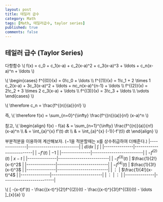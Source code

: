 ```yaml
---
layout: post
title: 테일러 급수
category: Math
tags: [Math, 테일러급수, taylor series]
published: true
comments: false
---
```


테일러 급수 (Taylor Series)
---

다항함수
\\( f(x) = c\_0 + c\_1(x-a) + c\_2(x-a)^2 + c\_3(x-a)^3 + \ldots + c\_n(x-a)^n + \ldots \\)

\\( \begin{cases} 
     f^{(0)}(x) = 0!c\_0 + \ldots
\\\\ f^{(1)}(x) = 1!c\_1 + 2 \times 1 c\_2(x-a) + 3c\_3(x-a)^2 + \ldots + nc\_n(x-a)^{n-1} + \ldots
\\\\ f^{(2)}(x) = 2!c\_2 + 3 \times 2 c\_3(x-a) + \ldots
\\\\ f^{(3)}(x) = 3!c\_3 + \ldots
\\\\ \vdots
\end{cases} \\)

\\( \therefore c\_n = \frac{f^{(n)}(a)}{n!} \\)

즉,
\\( \therefore f(x) = \sum\_{n=0}^{\infty} \frac{f^{(n)}(a)}{n!} (x-a)^n \\)

참고,
\\( \begin{align}
f(x) - f(a) & = \sum\_{n=1}^{\infty} \frac{f^{(n)}(a)}{n!} (x-a)^n 
\\\\ & = \int\_{a}^{x} f'(t) dt 
\\\\ & = \int\_{a}^{x} (-1)(-f'(t)) dt 
\end{align} \\)

부분적분을 이용하여 계산해보자. ($-1$을 적분할때는 x를 상수취급하여 더해준다.)
|---------------|--------------------------|
| $d/dx$        | $\int$                   |
|---------------|--------------------------|
| $-f'(t)$      | $-1$                     |
|---------------|--------------------------|
| $-f^{(2)}(t)$ | $x-t$                    |
|---------------|--------------------------|
| $-f^{(3)}(t)$ | $\frac{1}{2!}(x-t)^2$    |
|---------------|--------------------------|
| $-f^{(4)}(t)$ | $\frac{1}{3!}(x-t)^3$    |
|---------------|--------------------------|
| $\vdots$      | $\frac{1}{4!}(x-t)^4$    |
|---------------|--------------------------|
| $\vdots$      | $\vdots$                 |
|---------------|--------------------------|

\\( \[ -(x-t)f'(t) - \frac{(x-t)^}{2!}f^{(2)}(t) - \frac{(x-t)^}{3!}f^{(3)}(t) - \ldots \]\_{x}{a} \\)
